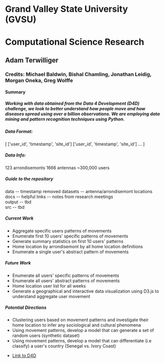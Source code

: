 # Grand Valley State University (GVSU)
# Computational Science Research
## Adam Terwilliger
### Credits: Michael Baldwin, Bishal Chamling, Jonathan Leidig, Morgan Oneka, Greg Wolffe

#### Summary
##### Working with data obtained from the Data 4 Development (D4D) challenge, we look to better understand how people move and how diseases spread using over a billion observations. We are employing data mining and pattern recognition techniques using Python.   

##### Data Format:
[
    ['user_id', 'timestamp', 'site_id'] 
    ['user_id', 'timestamp', 'site_id'] 
    ...
]

##### Data Info:
123 arrondisemonts
1666 antennas
~300,000 users


##### Guide to the repository
data -- timestamp removed datasets 
	 -- antenna/arrondisemont locations 
docs -- helpful links 
	 -- notes from research meetings  
output -- tbd  
src -- tbd  

##### Current Work
* Aggregate specific users patterns of movements
* Enumerate first 10 users' specific patterns of movements
* Generate summary statistics on first 10 users' patterns
* Home location by arrondisemont by all home location definitions
* Enumerate a single user's abstract pattern of movements

##### Future Work
* Enumerate all users' specific patterns of movements
* Enumerate all users' abstract patterns of movements
* Home location user list for all weeks
* Generate a geographical and interactive data visualization using D3.js to understand aggregate user movement

##### Potential Directions
* Clustering users based on movement patterns and investigate their home location to infer any sociological and cultural phenomena
* Using movement patterns, develop a model that can generate a set of random users (synthetic dataset)
* Using movement patterns, develop a model that can differentiate (i.e classify) a user's country (Senegal vs. Ivory Coast)

- [Link to D4D](http://www.d4d.orange.com/)
